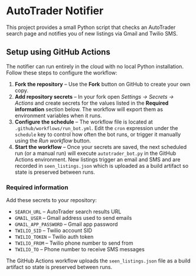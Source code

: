 # AutoTrader Notifier

This project provides a small Python script that checks an AutoTrader
search page and notifies you of new listings via Gmail and Twilio SMS.

## Setup using GitHub Actions

The notifier can run entirely in the cloud with no local Python
installation. Follow these steps to configure the workflow:

1. **Fork the repository** – Use the **Fork** button on GitHub to create
   your own copy.
2. **Add repository secrets** – In your fork open
   *Settings → Secrets → Actions* and create secrets for the values listed
   in the **Required information** section below. The workflow will export
   them as environment variables when it runs.
3. **Configure the schedule** – The workflow file is located at
   `.github/workflows/run_bot.yml`. Edit the `cron` expression under the
   `schedule` key to control how often the bot runs, or trigger it
   manually using the *Run workflow* button.
4. **Start the workflow** – Once your secrets are saved, the next
   scheduled run (or a manual run) will execute `autotrader_bot.py` in the
   GitHub Actions environment. New listings trigger an email and SMS and
   are recorded in `seen_listings.json` which is uploaded as a build
   artifact so state is preserved between runs.

### Required information

Add these secrets to your repository:
- `SEARCH_URL` – AutoTrader search results URL
- `GMAIL_USER` – Gmail address used to send emails
- `GMAIL_APP_PASSWORD` – Gmail app password
- `TWILIO_SID` – Twilio account SID
- `TWILIO_TOKEN` – Twilio auth token
- `TWILIO_FROM` – Twilio phone number to send from
- `TWILIO_TO` – Phone number to receive SMS messages

The GitHub Actions workflow uploads the `seen_listings.json` file as a
build artifact so state is preserved between runs.

